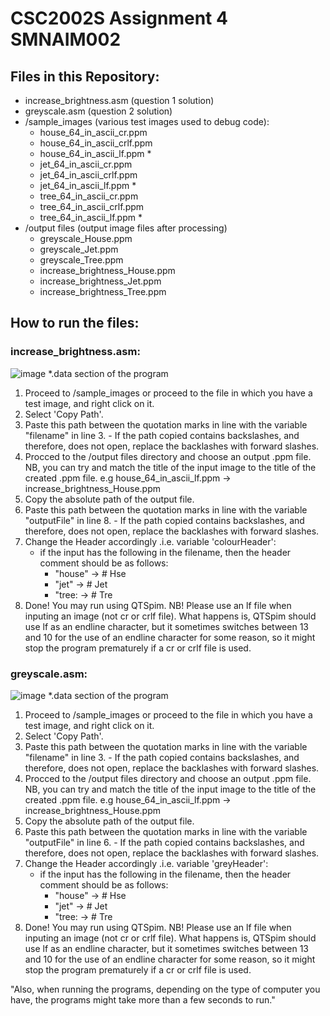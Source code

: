 # CSC2002S Assignment 4 SMNAIM002

## Files in this Repository:
* increase_brightness.asm (question 1 solution)
* greyscale.asm (question 2 solution)
* /sample_images (various test images used to debug code):
  - house_64_in_ascii_cr.ppm
  - house_64_in_ascii_crlf.ppm
  - house_64_in_ascii_lf.ppm *
  - jet_64_in_ascii_cr.ppm
  - jet_64_in_ascii_crlf.ppm
  - jet_64_in_ascii_lf.ppm *
  - tree_64_in_ascii_cr.ppm
  - tree_64_in_ascii_crlf.ppm
  - tree_64_in_ascii_lf.ppm *
* /output files (output image files after processing)
  - greyscale_House.ppm
  - greyscale_Jet.ppm
  - greyscale_Tree.ppm
  - increase_brightness_House.ppm
  - increase_brightness_Jet.ppm
  - increase_brightness_Tree.ppm

## How to run the files:
### increase_brightness.asm:
![image](https://github.com/aimeesimons/CSC2002S_Assignment4/assets/126353532/89988b56-8a60-4dcb-97ff-943fff227077)
*.data section of the program
1. Proceed to /sample_images or proceed to the file in which you have a test image, and right click on it.
2. Select 'Copy Path'.
3. Paste this path between the quotation marks in line with the variable "filename" in line 3. - If the path copied contains backslashes, and therefore, does not open, replace the backlashes with forward slashes.
4. Procced to the /output files directory and choose an output .ppm file. NB, you can try and match the title of the input image to the title of the created .ppm file. e.g house_64_in_ascii_lf.ppm -> increase_brightness_House.ppm
5. Copy the absolute path of the output file.
6. Paste this path between the quotation marks in line with the variable "outputFile" in line 8. - If the path copied contains backslashes, and therefore, does not open, replace the backlashes with forward slashes.
7. Change the Header accordingly .i.e. variable 'colourHeader':
   * if the input has the following in the filename, then the header comment should be as follows:
     - "house" -> # Hse
     - "jet" -> # Jet
     - "tree: -> # Tre
9. Done! You may run using QTSpim.
NB! Please use an lf file when inputing an image (not cr or crlf file). What happens is, QTSpim should use lf as an endline character, but it sometimes switches between 13 and 10 for the use of an endline character for some reason, so it might stop the program prematurely if a cr or crlf file is used.

### greyscale.asm:
![image](https://github.com/aimeesimons/CSC2002S_Assignment4/assets/126353532/bcee96e2-cb8e-4a9b-b657-b9576546a8e5)
*.data section of the program
1. Proceed to /sample_images or proceed to the file in which you have a test image, and right click on it.
2. Select 'Copy Path'.
3. Paste this path between the quotation marks in line with the variable "filename" in line 3. - If the path copied contains backslashes, and therefore, does not open, replace the backlashes with forward slashes.
4. Procced to the /output files directory and choose an output .ppm file. NB, you can try and match the title of the input image to the title of the created .ppm file. e.g house_64_in_ascii_lf.ppm -> increase_brightness_House.ppm
5. Copy the absolute path of the output file.
6. Paste this path between the quotation marks in line with the variable "outputFile" in line 6. - If the path copied contains backslashes, and therefore, does not open, replace the backlashes with forward slashes.
7. Change the Header accordingly .i.e. variable 'greyHeader':
   * if the input has the following in the filename, then the header comment should be as follows:
     - "house" -> # Hse
     - "jet" -> # Jet
     - "tree: -> # Tre
8. Done! You may run using QTSpim.
NB! Please use an lf file when inputing an image (not cr or crlf file). What happens is, QTSpim should use lf as an endline character, but it sometimes switches between 13 and 10 for the use of an endline character for some reason, so it might stop the program prematurely if a cr or crlf file is used.

"Also, when running the programs, depending on the type of computer you have, the programs might take more than a few seconds to run." 